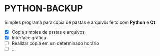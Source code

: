 # PYTHON-BACKUP

Simples programa para copia de pastas e arquivos feito com **Python** e **Qt**

- [x] Copia simples de pastas e arquivos
- [x] Interface gráfica
- [ ] Realizar copia em um determinado horário
- [ ] ...
